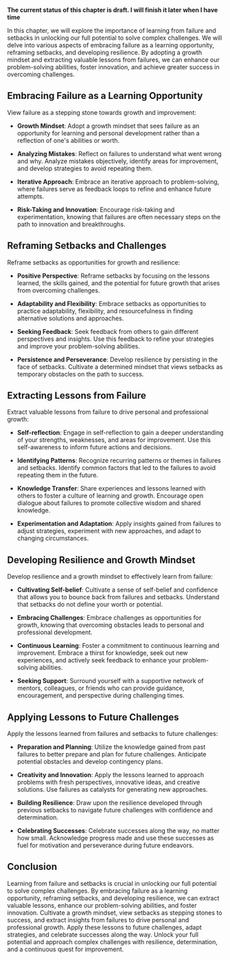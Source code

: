 **The current status of this chapter is draft. I will finish it later when I have time**

In this chapter, we will explore the importance of learning from failure and setbacks in unlocking our full potential to solve complex challenges. We will delve into various aspects of embracing failure as a learning opportunity, reframing setbacks, and developing resilience. By adopting a growth mindset and extracting valuable lessons from failures, we can enhance our problem-solving abilities, foster innovation, and achieve greater success in overcoming challenges.

Embracing Failure as a Learning Opportunity
-------------------------------------------

View failure as a stepping stone towards growth and improvement:

* **Growth Mindset**: Adopt a growth mindset that sees failure as an opportunity for learning and personal development rather than a reflection of one's abilities or worth.

* **Analyzing Mistakes**: Reflect on failures to understand what went wrong and why. Analyze mistakes objectively, identify areas for improvement, and develop strategies to avoid repeating them.

* **Iterative Approach**: Embrace an iterative approach to problem-solving, where failures serve as feedback loops to refine and enhance future attempts.

* **Risk-Taking and Innovation**: Encourage risk-taking and experimentation, knowing that failures are often necessary steps on the path to innovation and breakthroughs.

Reframing Setbacks and Challenges
---------------------------------

Reframe setbacks as opportunities for growth and resilience:

* **Positive Perspective**: Reframe setbacks by focusing on the lessons learned, the skills gained, and the potential for future growth that arises from overcoming challenges.

* **Adaptability and Flexibility**: Embrace setbacks as opportunities to practice adaptability, flexibility, and resourcefulness in finding alternative solutions and approaches.

* **Seeking Feedback**: Seek feedback from others to gain different perspectives and insights. Use this feedback to refine your strategies and improve your problem-solving abilities.

* **Persistence and Perseverance**: Develop resilience by persisting in the face of setbacks. Cultivate a determined mindset that views setbacks as temporary obstacles on the path to success.

Extracting Lessons from Failure
-------------------------------

Extract valuable lessons from failure to drive personal and professional growth:

* **Self-reflection**: Engage in self-reflection to gain a deeper understanding of your strengths, weaknesses, and areas for improvement. Use this self-awareness to inform future actions and decisions.

* **Identifying Patterns**: Recognize recurring patterns or themes in failures and setbacks. Identify common factors that led to the failures to avoid repeating them in the future.

* **Knowledge Transfer**: Share experiences and lessons learned with others to foster a culture of learning and growth. Encourage open dialogue about failures to promote collective wisdom and shared knowledge.

* **Experimentation and Adaptation**: Apply insights gained from failures to adjust strategies, experiment with new approaches, and adapt to changing circumstances.

Developing Resilience and Growth Mindset
----------------------------------------

Develop resilience and a growth mindset to effectively learn from failure:

* **Cultivating Self-belief**: Cultivate a sense of self-belief and confidence that allows you to bounce back from failures and setbacks. Understand that setbacks do not define your worth or potential.

* **Embracing Challenges**: Embrace challenges as opportunities for growth, knowing that overcoming obstacles leads to personal and professional development.

* **Continuous Learning**: Foster a commitment to continuous learning and improvement. Embrace a thirst for knowledge, seek out new experiences, and actively seek feedback to enhance your problem-solving abilities.

* **Seeking Support**: Surround yourself with a supportive network of mentors, colleagues, or friends who can provide guidance, encouragement, and perspective during challenging times.

Applying Lessons to Future Challenges
-------------------------------------

Apply the lessons learned from failures and setbacks to future challenges:

* **Preparation and Planning**: Utilize the knowledge gained from past failures to better prepare and plan for future challenges. Anticipate potential obstacles and develop contingency plans.

* **Creativity and Innovation**: Apply the lessons learned to approach problems with fresh perspectives, innovative ideas, and creative solutions. Use failures as catalysts for generating new approaches.

* **Building Resilience**: Draw upon the resilience developed through previous setbacks to navigate future challenges with confidence and determination.

* **Celebrating Successes**: Celebrate successes along the way, no matter how small. Acknowledge progress made and use these successes as fuel for motivation and perseverance during future endeavors.

Conclusion
----------

Learning from failure and setbacks is crucial in unlocking our full potential to solve complex challenges. By embracing failure as a learning opportunity, reframing setbacks, and developing resilience, we can extract valuable lessons, enhance our problem-solving abilities, and foster innovation. Cultivate a growth mindset, view setbacks as stepping stones to success, and extract insights from failures to drive personal and professional growth. Apply these lessons to future challenges, adapt strategies, and celebrate successes along the way. Unlock your full potential and approach complex challenges with resilience, determination, and a continuous quest for improvement.
